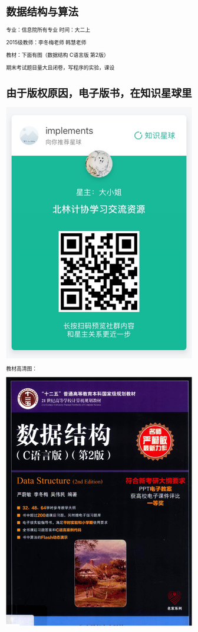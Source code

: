 # 数据结构与算法 

专业：信息院所有专业 
时间：大二上  

2015级教师：李冬梅老师 韩慧老师 

教材：下面有图（数据结构 C语言版 第2版）

期末考试题目量大且闭卷，写程序的实验，课设   

# 由于版权原因，电子版书，在知识星球里

![21549166720_.pic](images/21549166720_.pic.jpg)

教材高清图：

![2019-01-27 20.08.55](images/2019-01-27.20.08.55.png)
